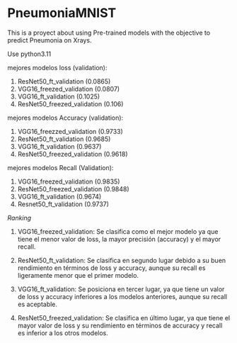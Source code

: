 # PneumoniaMNIST

This is a proyect about using Pre-trained models with the objective to predict Pneumonia on Xrays.

Use python3.11



mejores modelos loss (validation):
1) ResNet50_ft_validation (0.0865)
2) VGG16_freezed_validation (0.0807)
3) VGG16_ft_validation (0.1025)
4) ResNet50_freezed_validation (0.106)


mejores modelos Accuracy (validation):

1) VGG16_freezzed_validation (0.9733)
2) ResNet50_ft_validation (0.9685)
3) VGG16_ft_validation (0.9637)
4) ResNet50_freezed_validation (0.9618)


mejores modelos Recall (Validation):

1) VGG16_freezed_validation (0.9835)
2) ResNet50_freezed_validation (0.9848)
3) VGG16_ft_validation (0.9674)
4) Resnet50_ft_validation (0.9737)




*Ranking*

1) VGG16_freezed_validation: Se clasifica como el mejor modelo ya que tiene el menor valor de loss, la mayor precisión (accuracy) y el mayor recall.

2) ResNet50_ft_validation: Se clasifica en segundo lugar debido a su buen rendimiento en términos de loss y accuracy, aunque su recall es ligeramente menor que el primer modelo.

3) VGG16_ft_validation: Se posiciona en tercer lugar, ya que tiene un valor de loss y accuracy inferiores a los modelos anteriores, aunque su recall es aceptable.

4) ResNet50_freezed_validation: Se clasifica en último lugar, ya que tiene el mayor valor de loss y su rendimiento en términos de accuracy y recall es inferior a los otros modelos.
